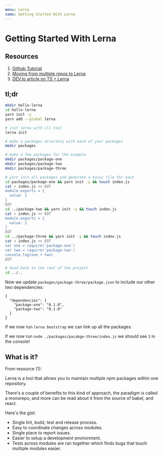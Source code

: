 ```yaml
---
menu: Lerna
name: Getting Started With Lerna
---
```


# Getting Started With Lerna

## Resources

1. [Github Tutorial](https://github.com/reggi/lerna-tutorial)
2. [Moving from multiple repos to Lerna](https://hackernoon.com/moving-from-multiple-repositories-to-a-lerna-js-mono-repo-d0fff3538c7e)
3. [DEV.to article on TS + Lerna](https://dev.to/shnydercom/monorepos-lerna-typescript-cra-and-storybook-combined-4hli)

## tl;dr

```bash
mkdir hello-lerna
cd hello-lerna
yarn init -y
yarn add --global lerna

# init lerna with cli tool
lerna init

# make a packages directory with each of your packages
mkdir packages

# make a few packages for the example
mkdir packages/package-one
mkdir packages/package-two
mkdir packages/package-three

# yarn init all packages and generate a basic file for each
cd packages/package-one && yarn init -y && touch index.js
cat > index.js << EOT
module.exports = {
  value: 1
}
EOT
cd ../package-two && yarn init -y && touch index.js
cat > index.js << EOT
module.exports = {
  value: 2
}
EOT
cd ../package-three && yarn init -y && touch index.js
cat > index.js << EOT
var one = require('package-one')
var two = require('package-two')
console.log(one + two)
EOT

# head back to the root of the project
cd ../..
```

Now we update `packages/package-three/package.json` to include our other two dependencies:

```
{
  "dependencies": {
    "package-one": "0.1.0",
    "package-two": "0.1.0"
  }
}
```

If we now run `lerna bootstrap` we can link up all the packages.

If we now run `node ./packages/pacakge-three/index.js` we should see `3` in the console!

## What is it?

From resource (1):

Lerna is a tool that allows you to maintain multiple npm packages within one repository.

There's a couple of benefits to this kind of approach, the paradigm is called a monorepo, and more can be read about it from the source of babel, and react.

Here's the gist:

- Single lint, build, test and release process.
- Easy to coordinate changes across modules.
- Single place to report issues.
- Easier to setup a development environment.
- Tests across modules are ran together which finds bugs that touch multiple modules easier.
